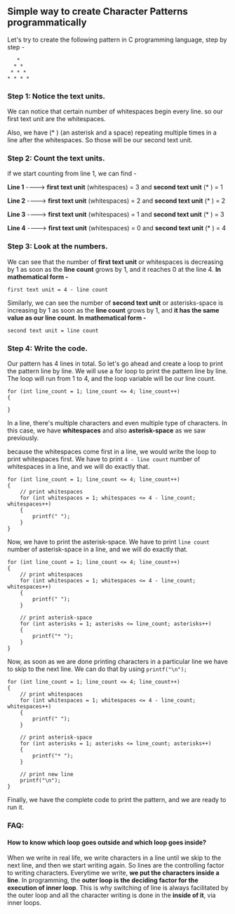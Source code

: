 ## Simple way to create Character Patterns programmatically

Let's try to create the following pattern in C programming language, step by step -

```
   *
  * *
 * * *
* * * *
```

### Step 1: Notice the text units.

We can notice that certain number of whitespaces begin every line. so our first text unit are the whitespaces.

Also, we have (* ) (an asterisk and a space) repeating multiple times in a line after the whitespaces. So those will be
our second text unit.

### Step 2: Count the text units.

if we start counting from line 1, we can find -

**Line 1** ----> **first text unit** (whitespaces) = 3 and **second text unit** (* ) = 1

**Line 2** ----> **first text unit** (whitespaces) = 2 and **second text unit** (* ) = 2

**Line 3** ----> **first text unit** (whitespaces) = 1 and **second text unit** (* ) = 3

**Line 4** ----> **first text unit** (whitespaces) = 0 and **second text unit** (* ) = 4

### Step 3: Look at the numbers.

We can see that the number of **first text unit** or whitespaces is decreasing by 1 as soon as the **line count** grows
by 1, and it reaches 0 at the line 4. **In mathematical form -**

```first text unit = 4 - line count```

Similarly, we can see the number of **second text unit** or asterisks-space is increasing by 1 as soon as the **line
count** grows by 1, and **it has the same value as our line count**. **In mathematical form -**

```second text unit = line count```

### Step 4: Write the code.

Our pattern has 4 lines in total. So let's go ahead and create a loop to print the pattern line by line. We will use a
for loop to print the pattern line by line. The loop will run from 1 to 4, and the loop variable will be our line count.

```
for (int line_count = 1; line_count <= 4; line_count++)
{
    
}
```

In a line, there's multiple characters and even multiple type of characters. In this case, we have **whitespaces** and
also **asterisk-space** as we saw previously.

because the whitespaces come first in a line, we would write the loop to print whitespaces first. We have to
print ```4 - line count``` number of whitespaces in a line, and we will do exactly that.

``` 
for (int line_count = 1; line_count <= 4; line_count++)
{
    // print whitespaces
    for (int whitespaces = 1; whitespaces <= 4 - line_count; whitespaces++)
    {
        printf(" ");
    }
}
```

Now, we have to print the asterisk-space. We have to print ```line count``` number of asterisk-space in a line, and we
will do exactly that.

```
for (int line_count = 1; line_count <= 4; line_count++)
{
    // print whitespaces
    for (int whitespaces = 1; whitespaces <= 4 - line_count; whitespaces++)
    {
        printf(" ");
    }
    
    // print asterisk-space
    for (int asterisks = 1; asterisks <= line_count; asterisks++)
    {
        printf("* ");
    }
}
```

Now, as soon as we are done printing characters in a particular line we have to skip to the next line. We can do that by
using ```printf("\n");```

```
for (int line_count = 1; line_count <= 4; line_count++)
{
    // print whitespaces
    for (int whitespaces = 1; whitespaces <= 4 - line_count; whitespaces++)
    {
        printf(" ");
    }
    
    // print asterisk-space
    for (int asterisks = 1; asterisks <= line_count; asterisks++)
    {
        printf("* ");
    }
    
    // print new line
    printf("\n");
}
```

Finally, we have the complete code to print the pattern, and we are ready to run it.

### FAQ:

#### How to know which loop goes outside and which loop goes inside?

When we write in real life, we write characters in a line until we skip to the next line, and then we start writing
again.
So lines are the controlling factor to writing characters.
Everytime we write, **we put the characters inside a line**.
In programming, the **outer loop is the deciding factor for the execution of inner loop**.
This is why switching of line is always facilitated by the outer loop and all the character writing is done in the 
**inside of it**, via inner loops.  